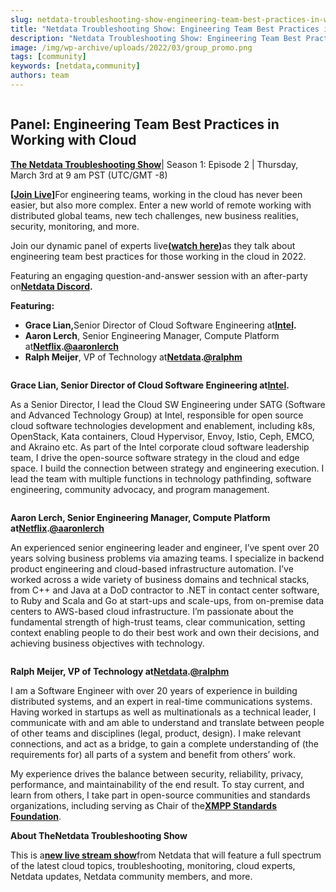 ```yaml
---
slug: netdata-troubleshooting-show-engineering-team-best-practices-in-working-with-cloud
title: "Netdata Troubleshooting Show: Engineering Team Best Practices in Working with Cloud"
description: "Netdata Troubleshooting Show: Engineering Team Best Practices in Working with Cloud"
image: /img/wp-archive/uploads/2022/03/group_promo.png
tags: [community]
keywords: [netdata,community]
authors: team
---
```


<!--truncate-->

<figure class="wp-block-image size-large"><img src="/img/wp-archive/uploads/2022/03/group_promo-1200x675.png" alt="" class="wp-image-16147"/></figure>

## Panel: Engineering Team Best Practices in Working with Cloud

<a href="https://youtube.com/playlist?list=PL-P-gAHfL2KMN-LHSmQFjpEwl31rQYvam" target="_blank"><strong>The Netdata Troubleshooting Show</strong></a>| Season 1: Episode 2 | Thursday, March 3rd at 9 am PST (UTC/GMT -8)

<strong>[<a href="https://youtu.be/zY3DiRJ_DYc" target="_blank">Join Live</a>]</strong>For engineering teams, working in the cloud has never been easier, but also more complex. Enter a new world of remote working with distributed global teams, new tech challenges, new business realities, security, monitoring, and more.

Join our dynamic panel of experts live<strong>(</strong><a href="https://youtu.be/zY3DiRJ_DYc" target="_blank"><strong>watch here</strong></a><strong>)</strong>as they talk about engineering team best practices for those working in the cloud in 2022.

Featuring an engaging question-and-answer session with an after-party on<a href="https://discord.gg/kUk3nCmbtx" target="_blank"><strong>Netdata Discord</strong></a><strong>.</strong>

<strong>Featuring:</strong>

<ul><li><strong>Grace Lian,</strong>Senior Director of Cloud Software Engineering at<strong><a href="https://www.intel.com/content/www/us/en/homepage.html" target="_blank">Intel</a></strong><strong>.</strong></li><li><strong>Aaron Lerch</strong>, Senior Engineering Manager, Compute Platform at<strong><a href="https://www.netflix.com/" target="_blank">Netflix</a></strong><strong>.</strong><strong><a href="https://twitter.com/aaronlerch" target="_blank">@aaronlerch</a></strong></li><li><strong>Ralph Meijer</strong>, VP of Technology at<strong><a href="https://netdatacloud20.kinsta.cloud/" target="_blank">Netdata</a>.<a href="https://twitter.com/ralphm" target="_blank">@ralphm</a></strong></li></ul>

<figure class="wp-block-image size-full"><img src="/img/wp-archive/uploads/2022/03/grace12-300x300-1.jpeg" alt="" class="wp-image-16191"/></figure>

<strong>Grace Lian, Senior Director of Cloud Software Engineering at</strong><a href="https://www.intel.com/content/www/us/en/homepage.html"><strong>Intel</strong></a><strong>.</strong>

As a Senior Director, I lead the Cloud SW Engineering under SATG (Software and Advanced Technology Group) at Intel, responsible for open source cloud software technologies development and enablement, including k8s, OpenStack, Kata containers, Cloud Hypervisor, Envoy, Istio, Ceph, EMCO, and Akraino etc. As part of the Intel corporate cloud software leadership team, I drive the open-source software strategy in the cloud and edge space. I build the connection between strategy and engineering execution. I lead the team with multiple functions in technology pathfinding, software engineering, community advocacy, and program management.

<figure class="wp-block-image size-full"><img src="/img/wp-archive/uploads/2022/03/aar-300x300-1.jpeg" alt="" class="wp-image-16193"/></figure>

<strong>Aaron Lerch, Senior Engineering Manager, Compute Platform at</strong><a href="https://www.netflix.com/"><strong>Netflix</strong></a><strong>.</strong><a href="https://twitter.com/aaronlerch"><strong>@aaronlerch</strong></a>

An experienced senior engineering leader and engineer, I’ve spent over 20 years solving business problems via amazing teams. I specialize in backend product engineering and cloud-based infrastructure automation. I’ve worked across a wide variety of business domains and technical stacks, from C++ and Java at a DoD contractor to .NET in contact center software, to Ruby and Scala and Go at start-ups and scale-ups, from on-premise data centers to AWS-based cloud infrastructure. I’m passionate about the fundamental strength of high-trust teams, clear communication, setting context enabling people to do their best work and own their decisions, and achieving business objectives with technology.

<figure class="wp-block-image size-full"><img src="/img/wp-archive/uploads/2022/03/ralphph.jpeg" alt="" class="wp-image-16196"/></figure>

<strong>Ralph Meijer, VP of Technology at</strong><a href="https://netdatacloud20.kinsta.cloud/"><strong>Netdata</strong></a><strong>.</strong><a href="https://twitter.com/ralphm"><strong>@ralphm</strong></a>

I am a Software Engineer with over 20 years of experience in building distributed systems, and an expert in real-time communications systems. Having worked in startups as well as multinationals as a technical leader, I communicate with and am able to understand and translate between people of other teams and disciplines (legal, product, design). I make relevant connections, and act as a bridge, to gain a complete understanding of (the requirements for) all parts of a system and benefit from others’ work.

My experience drives the balance between security, reliability, privacy, performance, and maintainability of the end result. To stay current, and learn from others, I take part in open-source communities and standards organizations, including serving as Chair of the<strong><a href="https://xmpp.org/" target="_blank">XMPP Standards Foundation</a></strong>.

<strong>About The</strong><strong>Netdata Troubleshooting Show</strong>

This is a<a href="https://youtube.com/playlist?list=PL-P-gAHfL2KMN-LHSmQFjpEwl31rQYvam"><strong>new live stream show</strong></a>from Netdata that will feature a full spectrum of the latest cloud topics, troubleshooting, monitoring, cloud experts, Netdata updates, Netdata community members, and more.

